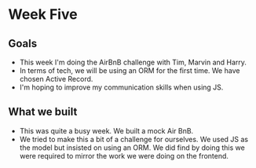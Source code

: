 # Week Five

## Goals
- This week I'm doing the AirBnB challenge with Tim, Marvin and Harry.
- In terms of tech, we will be using an ORM for the first time. We have chosen Active Record.
- I'm hoping to improve my communication skills when using JS.

## What we built
- This was quite a busy week. We built a mock Air BnB.
- We tried to make this a bit of a challenge for ourselves. We used JS as the model but insisted on using an ORM. We did find by doing this we were required to mirror the work we were doing on the frontend.
